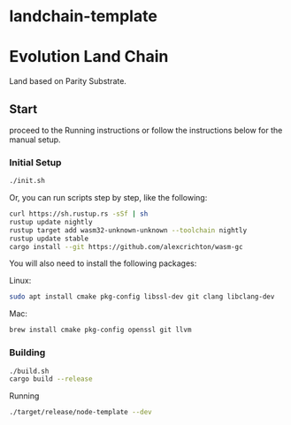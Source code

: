 # landchain-template

# Evolution Land Chain
Land based on Parity Substrate.

## Start

proceed to the Running instructions or follow the instructions below for the manual setup.

### Initial Setup
```bash
./init.sh
```
Or, you can run scripts step by step, like the following:
```bash
curl https://sh.rustup.rs -sSf | sh
rustup update nightly
rustup target add wasm32-unknown-unknown --toolchain nightly
rustup update stable
cargo install --git https://github.com/alexcrichton/wasm-gc
```

You will also need to install the following packages:

Linux:
```bash
sudo apt install cmake pkg-config libssl-dev git clang libclang-dev
```

Mac:
```bash
brew install cmake pkg-config openssl git llvm
```


### Building
```bash
./build.sh
cargo build --release
```

Running
```bash
./target/release/node-template --dev
```

